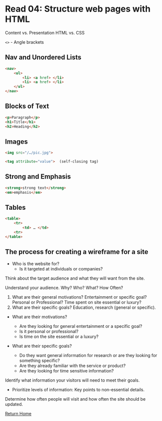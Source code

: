 # Read 04: Structure web pages with HTML

Content vs. Presentation
HTML vs. CSS

`<>` - Angle brackets

## Nav and Unordered Lists

```html
<nav>
	<ul>
		<li> <a href> </li>
		<li> <a href> </li>
	</ul>
</nav>
```

## Blocks of Text
```html
<p>Paragraph</p>
<h1>Title</h1>
<h2>Heading</h2>
```

## Images

```html
<img src="/…/pic.jpg">

<tag attribute="value">  (self-closing tag)
```

## Strong and Emphasis

```html
<strong>strong text</strong>
<em>emphasis</em>
```
## Tables

```html
<table>
	<tr>
		<td> … </td>
	<tr>
</table>
```

## The process for creating a wireframe for a site

- Who is the website for?
  - Is it targeted at individuals or companies?

Think about the target audience and what they will want from the site.

Understand your audience.
Why? Who? What? How Often?

1. What are their general motivations?  Entertainment or specific goal?  Personal or Professional? Time spent on site essential or luxury?
2. What are their specific goals?  Education, research (general or specific). 

- What are their motivations?
  - Are they looking for general entertainment or a specific goal?
  - Is it personal or professional?
  - Is time on the site essential or a luxury?
  
- What are their specific goals?
  - Do they want general information for research or are they looking for something specific?
  - Are they already familiar with the service or product?
  - Are they looking for time sensitive information?

Identify what information your visitors will need to meet their goals.

- Prioritize levels of information: Key points to non-essential details.

Determine how often people will visit and how often the site should be updated.

[Return Home](/)
